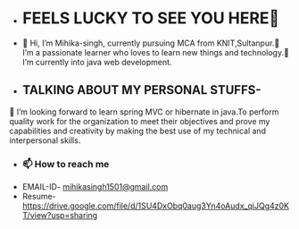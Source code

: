 - <H1>FEELS LUCKY TO SEE YOU HERE💞️</H1>
- 👋 Hi, I’m Mihika-singh, currently pursuing MCA from KNIT,Sultanpur.👀 I’m a passionate learner who loves to learn new things and technology.🌱 I’m currently into  java web development.
- <h2>TALKING ABOUT MY PERSONAL STUFFS-</h2>
💞️ I’m looking forward to learn spring MVC or hibernate in java.To perform quality work for the organization to meet their objectives and prove my capabilities 
and creativity by making the best use of my technical and interpersonal skills.

- <H3>📫 How to reach me</H3>
- EMAIL-ID- mihikasingh1501@gmail.com
- Resume-  https://drive.google.com/file/d/1SU4DxObq0aug3Yn4oAudx_qiJQg4z0KT/view?usp=sharing
<!---
Mihika-singh/Mihika-singh is a ✨ special ✨ repository because its `README.md` (this file) appears on your GitHub profile.
You can click the Preview link to take a look at your changes.
--->
